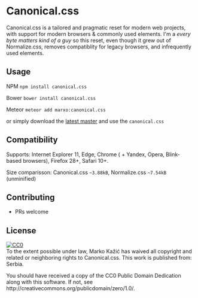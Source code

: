 # Canonical.css
Canonical.css is a tailored and pragmatic reset for modern web projects, with support for modern browsers & commonly used elements. I'm a *every byte matters kind of a guy* so this reset, even though it grew out of Normalize.css, removes compatiblity for legacy browsers, and infrequently used elements.

## Usage
NPM `npm install canonical.css`

Bower `bower install canonical.css`

Meteor `meteor add marxo:canonical.css`

or simply download the [latest master](https://github.com/marxo/Canonical.css/archive/master.zip) and use the `canonical.css`

## Compatibility
Supports: Internet Explorer 11, Edge, Chrome ( + Yandex, Opera, Blink-based browsers), Firefox 28+, Safari 10+.

Size comparisson: Canonical.css `~3.88kB`, Normalize.css `~7.54kB` (unminified)

## Contributing

- PRs welcome

## License
<p xmlns:dct="http://purl.org/dc/terms/" xmlns:vcard="http://www.w3.org/2001/vcard-rdf/3.0#">
  <a rel="license"
     href="http://creativecommons.org/publicdomain/zero/1.0/">
    <img src="http://i.creativecommons.org/p/zero/1.0/88x31.png" style="border-style: none;" alt="CC0" />
  </a>
  <br />
  To the extent possible under law,
  <span resource="[_:publisher]" rel="dct:publisher">
    <span property="dct:title">Marko Kažić</span></span>
  has waived all copyright and related or neighboring rights to
  <span property="dct:title">Canonical.css</span>.
This work is published from:
<span property="vcard:Country" datatype="dct:ISO3166"
      content="RS" about="[_:publisher]">
  Serbia</span>.
</p>
You should have received a copy of the CC0 Public Domain Dedication along with this software. If not, see http://creativecommons.org/publicdomain/zero/1.0/.
